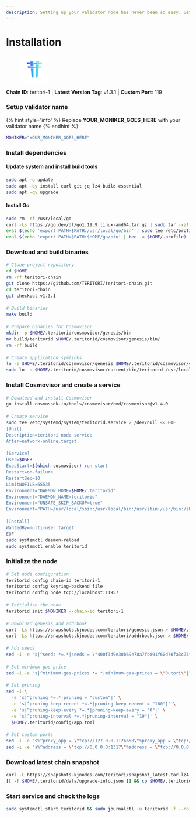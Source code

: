 ```yaml
---
description: Setting up your validator node has never been so easy. Get your validator running in minutes by following step by step instructions.
---
```


# Installation

<figure><img src="https://raw.githubusercontent.com/kj89/cosmos-images/main/logos/teritori.png" alt=""><figcaption></figcaption></figure>

**Chain ID**: teritori-1 | **Latest Version Tag**: v1.3.1 | **Custom Port**: 119

### Setup validator name

{% hint style='info' %}
Replace **YOUR_MONIKER_GOES_HERE** with your validator name
{% endhint %}

```bash
MONIKER="YOUR_MONIKER_GOES_HERE"
```

### Install dependencies

#### Update system and install build tools

```bash
sudo apt -q update
sudo apt -qy install curl git jq lz4 build-essential
sudo apt -qy upgrade
```

#### Install Go

```bash
sudo rm -rf /usr/local/go
curl -Ls https://go.dev/dl/go1.19.9.linux-amd64.tar.gz | sudo tar -xzf - -C /usr/local
eval $(echo 'export PATH=$PATH:/usr/local/go/bin' | sudo tee /etc/profile.d/golang.sh)
eval $(echo 'export PATH=$PATH:$HOME/go/bin' | tee -a $HOME/.profile)
```

### Download and build binaries

```bash
# Clone project repository
cd $HOME
rm -rf teritori-chain
git clone https://github.com/TERITORI/teritori-chain.git
cd teritori-chain
git checkout v1.3.1

# Build binaries
make build

# Prepare binaries for Cosmovisor
mkdir -p $HOME/.teritorid/cosmovisor/genesis/bin
mv build/teritorid $HOME/.teritorid/cosmovisor/genesis/bin/
rm -rf build

# Create application symlinks
ln -s $HOME/.teritorid/cosmovisor/genesis $HOME/.teritorid/cosmovisor/current
sudo ln -s $HOME/.teritorid/cosmovisor/current/bin/teritorid /usr/local/bin/teritorid
```

### Install Cosmovisor and create a service

```bash
# Download and install Cosmovisor
go install cosmossdk.io/tools/cosmovisor/cmd/cosmovisor@v1.4.0

# Create service
sudo tee /etc/systemd/system/teritorid.service > /dev/null << EOF
[Unit]
Description=teritori node service
After=network-online.target

[Service]
User=$USER
ExecStart=$(which cosmovisor) run start
Restart=on-failure
RestartSec=10
LimitNOFILE=65535
Environment="DAEMON_HOME=$HOME/.teritorid"
Environment="DAEMON_NAME=teritorid"
Environment="UNSAFE_SKIP_BACKUP=true"
Environment="PATH=/usr/local/sbin:/usr/local/bin:/usr/sbin:/usr/bin:/sbin:/bin:/usr/games:/usr/local/games:/snap/bin:$HOME/.teritorid/cosmovisor/current/bin"

[Install]
WantedBy=multi-user.target
EOF
sudo systemctl daemon-reload
sudo systemctl enable teritorid
```

### Initialize the node

```bash
# Set node configuration
teritorid config chain-id teritori-1
teritorid config keyring-backend file
teritorid config node tcp://localhost:11957

# Initialize the node
teritorid init $MONIKER --chain-id teritori-1

# Download genesis and addrbook
curl -Ls https://snapshots.kjnodes.com/teritori/genesis.json > $HOME/.teritorid/config/genesis.json
curl -Ls https://snapshots.kjnodes.com/teritori/addrbook.json > $HOME/.teritorid/config/addrbook.json

# Add seeds
sed -i -e "s|^seeds *=.*|seeds = \"400f3d9e30b69e78a7fb891f60d76fa3c73f0ecc@teritori.rpc.kjnodes.com:11959\"|" $HOME/.teritorid/config/config.toml

# Set minimum gas price
sed -i -e "s|^minimum-gas-prices *=.*|minimum-gas-prices = \"0utori\"|" $HOME/.teritorid/config/app.toml

# Set pruning
sed -i \
  -e 's|^pruning *=.*|pruning = "custom"|' \
  -e 's|^pruning-keep-recent *=.*|pruning-keep-recent = "100"|' \
  -e 's|^pruning-keep-every *=.*|pruning-keep-every = "0"|' \
  -e 's|^pruning-interval *=.*|pruning-interval = "19"|' \
  $HOME/.teritorid/config/app.toml

# Set custom ports
sed -i -e "s%^proxy_app = \"tcp://127.0.0.1:26658\"%proxy_app = \"tcp://127.0.0.1:11958\"%; s%^laddr = \"tcp://127.0.0.1:26657\"%laddr = \"tcp://127.0.0.1:11957\"%; s%^pprof_laddr = \"localhost:6060\"%pprof_laddr = \"localhost:11960\"%; s%^laddr = \"tcp://0.0.0.0:26656\"%laddr = \"tcp://0.0.0.0:11956\"%; s%^prometheus_listen_addr = \":26660\"%prometheus_listen_addr = \":11966\"%" $HOME/.teritorid/config/config.toml
sed -i -e "s%^address = \"tcp://0.0.0.0:1317\"%address = \"tcp://0.0.0.0:11917\"%; s%^address = \":8080\"%address = \":11980\"%; s%^address = \"0.0.0.0:9090\"%address = \"0.0.0.0:11990\"%; s%^address = \"0.0.0.0:9091\"%address = \"0.0.0.0:11991\"%; s%:8545%:11945%; s%:8546%:11946%; s%:6065%:11965%" $HOME/.teritorid/config/app.toml
```

### Download latest chain snapshot

```bash
curl -L https://snapshots.kjnodes.com/teritori/snapshot_latest.tar.lz4 | tar -Ilz4 -xf - -C $HOME/.teritorid
[[ -f $HOME/.teritorid/data/upgrade-info.json ]] && cp $HOME/.teritorid/data/upgrade-info.json $HOME/.teritorid/cosmovisor/genesis/upgrade-info.json
```

### Start service and check the logs

```bash
sudo systemctl start teritorid && sudo journalctl -u teritorid -f --no-hostname -o cat
```
